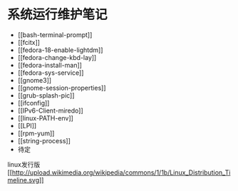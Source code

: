 # 系统运行维护笔记

* [[bash-terminal-prompt]]
* [[fcitx]]
* [[fedora-18-enable-lightdm]]
* [[fedora-change-kbd-lay]]
* [[fedora-install-man]]
* [[fedora-sys-service]]
* [[gnome3]]
* [[gnome-session-properties]]
* [[grub-splash-pic]]
* [[ifconfig]]
* [[IPv6-Client-miredo]]
* [[linux-PATH-env]]
* [[LPI]]
* [[rpm-yum]]
* [[string-process]]
* 待定

linux发行版 
[[http://upload.wikimedia.org/wikipedia/commons/1/1b/Linux_Distribution_Timeline.svg]]